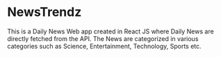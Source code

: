 # NewsTrendz
This is a Daily News Web app created in React JS where Daily News are directly fetched from the API. The News are categorized in various categories such as Science, Entertainment, Technology, Sports etc.  
